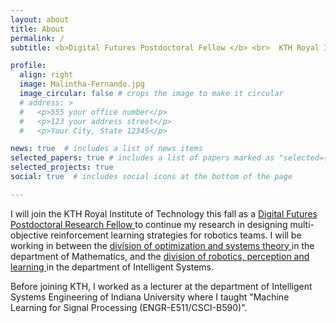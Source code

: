```yaml
---
layout: about
title: About
permalink: /
subtitle: <b>Digital Futures Postdoctoral Fellow </b> <br>  KTH Royal Institute of Technology, Sweden

profile:
  align: right
  image: Malintha-Fernando.jpg
  image_circular: false # crops the image to make it circular
  # address: >
  #   <p>555 your office number</p>
  #   <p>123 your address street</p>
  #   <p>Your City, State 12345</p>

news: true  # includes a list of news items
selected_papers: true # includes a list of papers marked as "selected={true}"
selected_projects: true
social: true  # includes social icons at the bottom of the page

---
```


<!-- <b><center>Hello! - <abbr title='May you be blessed with a long life'><a href='https://rediscoversrilanka.com/ayubowan/'> ආයුබෝවන්! - Āyubōvan!</a></abbr></center></b> -->
<!-- <br> -->
I will join the KTH Royal Institute of Technology this fall as a <a href='https://www.digitalfutures.kth.se/'> Digital Futures Postdoctoral Research Fellow </a> to continue my research in designing multi-objective reinforcement learning strategies for robotics teams. I will be working in between the <a href='https://www.kth.se/math/naost/optsys'> division of optimization and systems theory </a> in the department of Mathematics, and the <a href='https://www.kth.se/is/rpl'> division of robotics, perception and learning </a> in the department of Intelligent Systems.

Before joining KTH, I worked as a lecturer at the department of Intelligent Systems Engineering of Indiana University where I taught "Machine Learning for Signal Processing (ENGR-E511/CSCI-B590)". 
<!-- I obtained my PhD in Intelligent Systems Engineering in Fall '23 from IU. -->

<!-- The applications of my research include autonomous mobility, human-swarm systems that can assist disaster-rescue and first-responder teams. -->


<!-- Refer to the  -->



<!-- Put your address / P.O. box / other info right below your picture. You can also disable any these elements by editing `profile` property of the YAML header of your `_pages/about.md`. Edit `_bibliography/papers.bib` and Jekyll will render your [publications page](/al-folio/publications/) automatically. -->

<!-- Link to your social media connections, too. This theme is set up to use [Font Awesome icons](http://fortawesome.github.io/Font-Awesome/) and [Academicons](https://jpswalsh.github.io/academicons/), like the ones below. Add your Facebook, Twitter, LinkedIn, Google Scholar, or just disable all of them. -->
